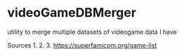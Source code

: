 # videoGameDBMerger
utility to merge multiple datasets of videogame data I have


Sources
1.
2.
3. https://superfamicom.org/game-list
